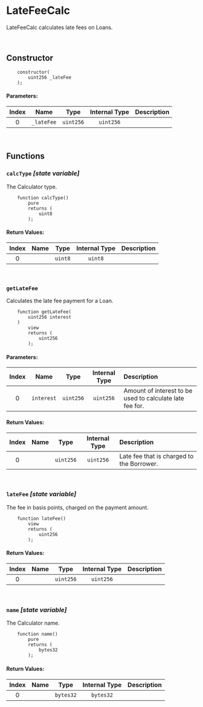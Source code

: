 # LateFeeCalc

LateFeeCalc calculates late fees on Loans.

<br />

## Constructor




```solidity
    constructor(
        uint256 _lateFee
    );
```

#### Parameters:
| Index | Name | Type | Internal Type | Description |
| :---: | :--: | :--: | :-----------: | :---------- |
| 0 | `_lateFee` | `uint256` | `uint256` |  |


<br />


## Functions

### `calcType` _[state variable]_

The Calculator type.

```solidity
    function calcType()
        pure
        returns (
            uint8
        );
```



#### Return Values:
| Index | Name | Type | Internal Type | Description |
| :---: | :--: | :--: | :-----------: | :---------- |
| 0 |  | `uint8` | `uint8` |  |


<br />

### `getLateFee`

Calculates the late fee payment for a Loan.

```solidity
    function getLateFee(
        uint256 interest
    )
        view
        returns (
            uint256
        );
```

#### Parameters:
| Index | Name | Type | Internal Type | Description |
| :---: | :--: | :--: | :-----------: | :---------- |
| 0 | `interest` | `uint256` | `uint256` | Amount of interest to be used to calculate late fee for. |


#### Return Values:
| Index | Name | Type | Internal Type | Description |
| :---: | :--: | :--: | :-----------: | :---------- |
| 0 |  | `uint256` | `uint256` | Late fee that is charged to the Borrower. |


<br />

### `lateFee` _[state variable]_

The fee in basis points, charged on the payment amount.

```solidity
    function lateFee()
        view
        returns (
            uint256
        );
```



#### Return Values:
| Index | Name | Type | Internal Type | Description |
| :---: | :--: | :--: | :-----------: | :---------- |
| 0 |  | `uint256` | `uint256` |  |


<br />

### `name` _[state variable]_

The Calculator name.

```solidity
    function name()
        pure
        returns (
            bytes32
        );
```



#### Return Values:
| Index | Name | Type | Internal Type | Description |
| :---: | :--: | :--: | :-----------: | :---------- |
| 0 |  | `bytes32` | `bytes32` |  |


<br />



